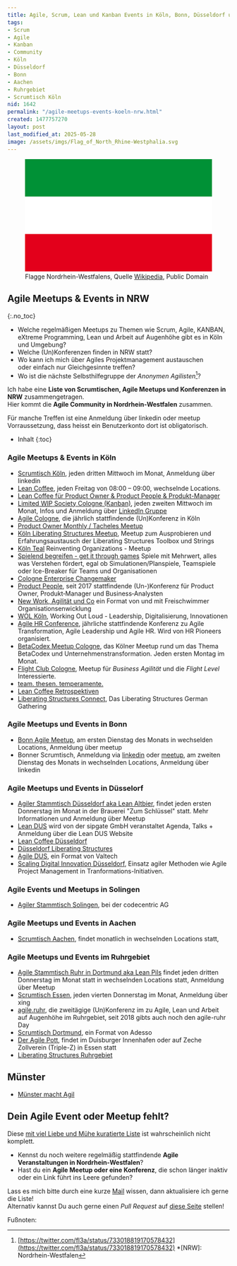 ```yaml
---
title: Agile, Scrum, Lean und Kanban Events in Köln, Bonn, Düsseldorf und Umgebung
tags:
- Scrum
- Agile
- Kanban
- Community
- Köln
- Düsseldorf
- Bonn
- Aachen
- Ruhrgebiet
- Scrumtisch Köln
nid: 1642
permalink: "/agile-meetups-events-koeln-nrw.html"
created: 1477757270
layout: post
last_modified_at: 2025-05-28
image: /assets/imgs/Flag_of_North_Rhine-Westphalia.svg
---
```

<figure>
<img src="/assets/imgs/Flag_of_North_Rhine-Westphalia.svg" alt="Flagge von Nordrhein-Westfalen" />
<figcaption>Flagge Nordrhein-Westfalens, Quelle <a href="https://commons.wikimedia.org/wiki/File:Flag_of_North_Rhine-Westphalia.svg">Wikipedia</a>, Public Domain</figcaption>
</figure>

## Agile Meetups & Events in NRW
{:.no_toc}
- Welche regelmäßigen Meetups zu Themen wie Scrum, Agile, KANBAN, eXtreme Programming, Lean 
und Arbeit auf Augenhöhe gibt es in Köln und Umgebung? 
- Welche (Un)Konferenzen finden in NRW statt? 
- Wo kann ich mich über Agiles Projektmanagement austauschen    
oder einfach nur Gleichgesinnte treffen?
- Wo ist die nächste Selbsthilfegruppe der *Anonymen Agilisten*[^anon-agile]?

Ich habe eine **Liste von Scrumtischen, Agile Meetups 
und Konferenzen in NRW** zusammengetragen.   
Hier kommt die **Agile Community in Nordrhein-Westfalen** zusammen.

Für manche Treffen ist eine Anmeldung über linkedin oder meetup Vorraussetzung, 
dass heisst ein Benutzerkonto dort ist obligatorisch.<!--break-->

* Inhalt
{:toc}

### Agile Meetups & Events in Köln

- [Scrumtisch Köln](https://www.linkedin.com/groups/14120069/), jeden dritten Mittwoch im Monat, Anmeldung über linkedin
- [Lean Coffee](https://www.linkedin.com/groups/12711004/), jeden Freitag von 08:00 – 09:00, wechselnde Locations.
- [Lean Coffee für Product Owner & Product People & Produkt-Manager](https://www.linkedin.com/groups/12524562/)
- [Limited <acronym title="Work in progress">WIP</acronym> Society Cologne (Kanban)](http://lwscologne.wordpress.com/), 
  jeden zweiten Mittwoch im Monat, Infos und Anmeldung über [LinkedIn Gruppe](https://www.linkedin.com/groups/12700884/)
- [Agile Cologne](http://www.agilecologne.de/), die jährlich stattfindende (Un)Konferenz in Köln<!--break-->
- [Product Owner Monthly / Tacheles Meetup](https://www.linkedin.com/groups/12695560/) 
- [Köln Liberating Structures Meetup](https://www.linkedin.com/groups/10000254), 
  Meetup zum Ausprobieren und Erfahrungsaustausch der Liberating Structures Toolbox und Strings 
- [Köln Teal](https://www.meetup.com/de-DE/Koln-Teal-Reinventing-Organizations-Meetup/) Reinventing Organizations - Meetup 
- [Spielend begreifen - get it through games](https://www.linkedin.com/groups/14136973/) 
  Spiele mit Mehrwert, alles was Verstehen fördert, 
  egal ob Simulationen/Planspiele, Teamspiele oder Ice-Breaker für Teams und Organisationen 
- [Cologne Enterprise Changemaker](https://www.meetup.com/de-DE/Cologne-Enterprise-Changemaker/)  
- [Product People](http://productpeople.net/), seit 2017 stattfindende (Un-)Konferenz für Product Owner, 
  Produkt‑Manager und Business‑Analysten
- [New Work, Agilität und Co](https://www.eventbrite.de/o/freischwimmer-organisationsentwicklung-20179574093) ein Format von und mit Freischwimmer Organisationsenwicklung
- [WOL Köln](https://www.meetup.com/de-DE/Working-out-Loud-Leadership-Digitalisierung-Innovationen/), Working Out Loud - Leadership, Digitalisierung, Innovationen
- [Agile HR Conference](https://hr-pioneers.com/leistungen/events/agile-hr-conference/), 
  jährliche stattfindende Konferenz zu Agile Transformation, Agile Leadership und Agile HR. Wird von HR Pioneers organisiert.
- [BetaCodex Meetup Cologne](https://www.linkedin.com/groups/8607856/), 
das Kölner Meetup rund um das Thema BetaCodex und Unternehmenstransformation. Jeden ersten Montag im Monat.
- [Flight Club Cologne](https://www.meetup.com/de-DE/flight-club-cologne/), Meetup für *Business Agilität* und die *Flight Level* Interessierte.
- [team. thesen. temperamente.](https://www.linkedin.com/groups/9059568/)
- [Lean Coffee Retrospektiven](https://www.linkedin.com/groups/12536756/)
- [Liberating Structures Connect](https://ls-connect.de/),
Das Liberating Structures German Gathering

### Agile Meetups und Events in Bonn

- [Bonn Agile Meetup](https://www.meetup.com/de-DE/Bonn-Agile/), am ersten Dienstag des Monats in wechselden Locations, Anmeldung über meetup
- Bonner Scrumtisch, Anmeldung via [linkedin](https://www.linkedin.com/groups/12547480/) oder [meetup](https://www.meetup.com/de-DE/scrumtisch-bonn/), am zweiten Dienstag des Monats in wechselnden Locations, 
Anmeldung über linkedin

### Agile Meetups und Events in Düsselorf

- [Agiler Stammtisch Düsseldorf aka Lean Altbier](https://www.meetup.com/de-DE/Agiler-Stammtisch-Duesseldorf/),
  findet jeden ersten Donnerstag im Monat in der Brauerei "Zum Schlüssel" statt. Mehr Informationen und Anmeldung über Meetup
- [Lean DUS](https://leandus.de) wird von der sipgate GmbH veranstaltet Agenda, Talks + Anmeldung über die Lean DUS Website
- [Lean Coffee Düsseldorf](https://www.linkedin.com/groups/12705003/)
- [Düsseldorf Liberating Structures](https://www.meetup.com/de-DE/meetup-group-JUAeEreA/)
- [Agile DUS](https://www.meetup.com/de-DE/Agile-DUS/), ein Format von Valtech
- [Scaling Digital Innovation Düsseldorf](https://www.meetup.com/de-DE/Scaling-Digital-Innovation-Dusseldorf/),
Einsatz agiler Methoden wie Agile Project Management in Tranformations-Initiativen.

### Agile Events und Meetups in Solingen

- [Agiler Stammtisch Solingen](https://www.meetup.com/de-DE/Agiler-Stammtisch-Duesseldorf/), bei der codecentric AG

### Agile Meetups und Events in Aachen

- [Scrumtisch Aachen](http://www.scrumtisch-aachen.de/), findet monatlich in wechselnden Locations statt, 

### Agile Meetups und Events im Ruhrgebiet

- [Agile Stammtisch Ruhr in Dortmund aka Lean Pils](http://www.meetup.com/de-DE/Agiler-Stammtisch-Ruhr/) 
  findet jeden dritten Donnerstag im Monat statt in wechselnden Locations statt, Anmeldung über Meetup
- [Scrumtisch Essen](https://www.linkedin.com/groups/12701486/),
jeden vierten Donnerstag im Monat, Anmeldung über xing
- [agile.ruhr](http://agile.ruhr), die zweitägige (Un)Konferenz im zu Agile, Lean und Arbeit auf Augenhöhe im Ruhrgebiet, seit 2018 gibts auch noch den agile-ruhr Day
- [Scrumtisch Dortmund](https://www.meetup.com/de-DE/Scrumtisch-Dortmund/), ein Format von Adesso
- [Der Agile Pott](https://www.meetup.com/de-DE/der-agile-pott/), 
  findet im Duisburger Innenhafen oder auf Zeche Zollverein (Triple-Z) in Essen statt
- [Liberating Structures Ruhrgebiet](https://www.meetup.com/de-DE/Liberating-Structures-RUHRGEBIET/members/)

## Münster

- [Münster macht Agil](https://www.meetup.com/de-DE/muenster-macht-agil/)


## Dein Agile Event oder Meetup fehlt?

Diese [mit viel Liebe und Mühe kuratierte Liste](
https://github.com/fl3a/netzaffe.de/commits/master/_posts/2016-10-29-agile-scrum-lean-und-kanban-events-in-koeln-bonn-duesseldorf-und-umgebung.md) 
ist wahrscheinlich nicht komplett.

- Kennst du noch weitere regelmäßig stattfindende 
**Agile Veranstaltungen in Nordrhein-Westfalen**?
- Hast du ein **Agile Meetup oder eine Konferenz**, 
die schon länger inaktiv oder ein Link führt ins Leere gefunden?

Lass es mich bitte durch eine kurze [Mail]() wissen, 
dann aktualisiere ich gerne die Liste!  
Alternativ kannst Du auch gerne einen *Pull Request* auf [diese Seite](https://github.com/fl3a/netzaffe.de/blob/master/_posts/2016-10-29-agile-scrum-lean-und-kanban-events-in-koeln-bonn-duesseldorf-und-umgebung.md) stellen!    


Fußnoten:

[^anon-agile]: [https://twitter.com/fl3a/status/733018819170578432](https://twitter.com/fl3a/status/733018819170578432)
*[NRW]: Nordrhein-Westfalen
